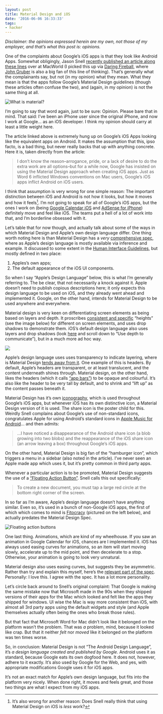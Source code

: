 ```yaml
---
layout: post
title: Material Design and iOS
date: '2016-06-06 16:33:33'
tags:
- hacker
---
```


_Disclaimer: the opinions expressed herein are my own, not those of my employer, and that’s what this post is: opinions._

One of the complaints about Google’s iOS apps is that they look like Android Apps. Somewhat obligingly, Jason Snell [recently published an article along these lines](http://www.macworld.com/article/3075537/ios/google-is-making-the-same-mistake-now-that-microsoft-did-in-the-90s.html) over at MacWorld (I picked this up via [Daring Fireball](http://daringfireball.net/linked/2016/05/26/moogle), where [John Gruber](https://twitter.com/gruber) is also a big fan of this line of thinking). That’s generally what the complainants say, but not (in my opinion) what they mean. What they mean is that the apps follow Google’s Material Design guidelines (though these articles often confuse the two), and (again, in my opinion) is not the same thing at all.

![What is material?](http://images.harveynick.com/2016-06-05-material-design-and-ios_what_is_material_environment.jpg)

I’m going to say that word again, just to be sure: Opinion. Please bare that in mind. That said: I’ve been an iPhone user since the original iPhone, and now I work at Google… as an iOS developer. I think my opinion should carry at least a little weight here.

The article linked above is extremely hung up on Google’s iOS Apps looking like the equivalent apps on Android. It makes the assumption that this, ipso facto, is a bad thing, but never really backs that up with anything concrete. Here it is, taken directly from the article:

> I don’t know the reason–arrogance, pride, or a lack of desire to do the extra work are all options–but for a while now, Google has insisted on using the Material Design approach when creating iOS apps. Just as Word 6 inflicted Windows conventions on Mac users, Google’s iOS apps inflict Android on iOS users.

I think that assumption is very wrong for one simple reason: The important distinction between iOS and Android is not how it looks, but how it moves and how it feels[^1]. I’m not going to speak for all of Google’s iOS apps, but the ones I work on (being [Google Calendar iOS](https://itunes.apple.com/gb/app/google-calendar/id909319292?mt=8) and [AdSense for iPhone](https://itunes.apple.com/gb/app/google-adsense/id680739529?mt=8)) definitely move and feel like iOS. The teams put a hell of a lot of work into that, and I’m borderline obsessed with it.

Let’s table that for now though, and actually talk about some of the ways in which Material Design and Apple’s own design language differ. One thing worth noting here is than Material Design has a *very* [comprehensive spec](https://www.google.com/design/spec/material-design/introduction.html#), where as Apple’s design language is mostly available via inference and example. It discussed to some extent in the [Human Interface Guidelines](https://developer.apple.com/library/ios/documentation/UserExperience/Conceptual/MobileHIG/), but mostly defined in two place:

1. Apples’s own apps;
2. The default appearance of the iOS UI components.

So when I say “Apple’s Design Language” below, this is what I’m generally referring to. The be clear, that not necessarily a knock against it. Apple doesn’t need to publish copious descriptions here; it only expects this design language to be used on iOS, and they already went ahead and implemented it. Google, on the other hand, intends for Material Design to be used anywhere and everywhere.

Material design is very keen on differentiating screen elements as being based on layers and depth. It proscribes [consistent and specific](https://www.google.com/design/spec/what-is-material/elevation-shadows.html#) “heights” (see the image below) for different on screen elements, and uses drop shadows to demonstrate them. iOS’s default design language also uses layers and drop shadows (look [here](https://developer.apple.com/library/ios/documentation/UserExperience/Conceptual/MobileHIG/) and scroll down to “Use depth to communicate”), but in a much more ad hoc way.

<p class="wide">
<img src="http://images.harveynick.com/2016-06-05-material-design-and-ios_what_is_material_3d_elevation.jpg"></img>
</p>

Apple’s design language uses uses transparency to indicate layering, where is Material Design [tends away from it](https://www.google.com/design/spec/what-is-material/material-properties.html#). One example of this is headers. By default, Apple’s headers are transparent, or at least translucent, and the content underneath shines through. Material design, on the other hand, likes the headers (which it calls [“app bars”](https://www.google.com/design/spec/layout/structure.html#structure-app-bar)) to be opaque and colourful. It’s also like the header to be very tall by default, and to shrink and “lift up” as the content passes beneath it.

Material Design has it’s own [iconography](https://www.google.com/design/spec/style/icons.html#icons-system-icons), which is used throughout Google’s iOS apps, but  whenever iOS has its own distinctive icon, a Material Design version of it is used. The share icon is the poster child for this. Weirdly Snell complains about Google’s use of non-standard icons, congratulates Apple for using Android’s standard icons in [Apple Music for Android](https://play.google.com/store/apps/details?id=com.apple.android.music&hl=en_GB)… and then admits:

> …I have noticed a disappearance of the Android share icon (a blob growing into two blobs) and the reappearance of the iOS share icon (an arrow leaving a box) throughout Google’s iOS apps.

On the other hand, Material Design is big fan of the “hamburger icon”, which triggers a menu in a sidebar (also noted in the article). I’ve never seen an Apple made app which uses it, but it’s pretty common in third party apps.

Whenever a particular action is to be promoted, Material Design suggests the use of a [“Floating Action Button”](https://www.google.com/design/spec/components/buttons-floating-action-button.html#). Snell calls this out specifically:

> To create a new document, you must tap a large red circle at the bottom right corner of the screen.

In so far as I’m aware, Apple’s design language doesn’t have anything similar. Even so, it’s used in a bunch of non-Google iOS apps, the first of which which comes to mind is [Fitocracy](https://itunes.apple.com/gb/app/fitocracy-workout-exercise/id509253726?mt=8) (pictured on the left below), and actually predates the Material Design Spec.

![Floating action buttons](http://images.harveynick.com/2016-06-05-material-design-and-ios_floating_action_button.jpg)

One last thing. Animations, which are kind of my wheelhouse. If you saw an animation in Google Calendar for iOS, chances are I implemented it. iOS has always used easing curves for animations, so an item will start moving slowly, accelerate up to the mid point, and then decelerate to a stop. Otherwise, your animation is going to look very unnatural.

Material design also uses easing curves, but suggests they be asymmetric. Rather than try and explain this myself, here’s the [relevant part of the spec](https://www.google.com/design/spec/motion/duration-easing.html#duration-easing-natural-easing-curves). Personally: I love this. I agree with the spec. It has a lot more personality.

Let’s circle back around to Snell’s original complaint: That Google is making the same mistake now that Microsoft made in the 90s when they shipped versions of their apps for the Mac which looked and felt like the apps they shipped for windows. UI wise the Mac is way more consistent than iOS, with almost all 3rd party apps using the default widgets and style (and Apple themselves actually often being the ones who break those rules).

But that fact that Microsoft Word for Mac didn’t look like it belonged on the platform wasn’t the problem. That was *a* problem, mind, because it looked like crap. But that it neither *felt* nor *moved* like it belonged on the platform was ten times worse.

So, in conclusion: Material Design is not “The Android Design Language”, it’s *a design language created and published  by Google*. Android uses it as standard, because Google eats its own dogfood here. It does not, however, adhere to it exactly. It’s also used by Google for the Web, and yes, with appropriate modifications Google uses it for iOS apps.

It’s not an exact match for Apple’s own design language, but fits into the platform very nicely. When done right, it moves and feels great, and those two things are what I expect from my iOS apps.

[^1]:	It’s also wrong for another reason: Does Snell really think that using Material Design on iOS is *less* work?